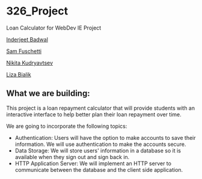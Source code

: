 # 326_Project
Loan Calculator for WebDev IE Project

[Inderjeet Badwal](https://github.com/fs160313/326_Project/blob/master/team/InderjeetBadwal.md)

[Sam Fuschetti](https://github.com/fs160313/326_Project/blob/master/team/SamFuschetti.md)

[Nikita Kudryavtsev](https://github.com/fs160313/326_Project/blob/master/team/NikitaKudryavtsev.md)

[Liza Bialik](https://github.com/fs160313/326_Project/blob/master/team/LizaBialik.md)


## What we are building:
This project is a loan repayment calculator that will provide students with an interactive interface to help better plan their loan repayment over time.

We are going to incorporate the following topics:
* Authentication:
    Users will have the option to make accounts to save their information. We will use authentication to make the accounts secure.
* Data Storage:
    We will store users' information in a database so it is available when they sign out and sign back in.
* HTTP Application Server:
    We will implement an HTTP server to communicate between the database and the client side application.